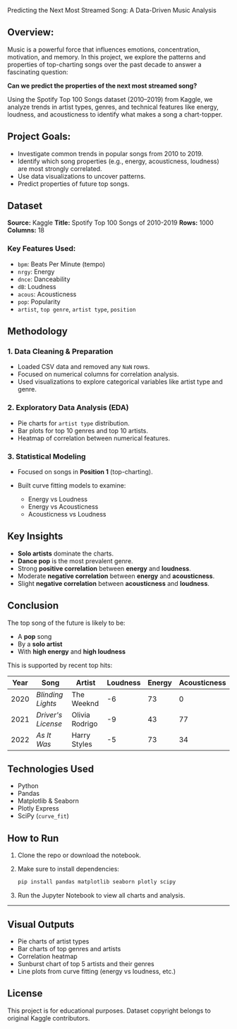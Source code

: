 Predicting the Next Most Streamed Song: A Data-Driven Music Analysis

## Overview:

Music is a powerful force that influences emotions, concentration, motivation, and memory. In this project, we explore the patterns and properties of top-charting songs over the past decade to answer a fascinating question:

**Can we predict the properties of the next most streamed song?**

Using the Spotify Top 100 Songs dataset (2010–2019) from Kaggle, we analyze trends in artist types, genres, and technical features like energy, loudness, and acousticness to identify what makes a song a chart-topper.


## Project Goals:

* Investigate common trends in popular songs from 2010 to 2019.
* Identify which song properties (e.g., energy, acousticness, loudness) are most strongly correlated.
* Use data visualizations to uncover patterns.
* Predict properties of future top songs.


## Dataset

**Source:** Kaggle
**Title:** Spotify Top 100 Songs of 2010-2019
**Rows:** 1000
**Columns:** 18

### Key Features Used:

* `bpm`: Beats Per Minute (tempo)
* `nrgy`: Energy
* `dnce`: Danceability
* `dB`: Loudness
* `acous`: Acousticness
* `pop`: Popularity
* `artist`, `top genre`, `artist type`, `position`


## Methodology

### 1. Data Cleaning & Preparation

* Loaded CSV data and removed any `NaN` rows.
* Focused on numerical columns for correlation analysis.
* Used visualizations to explore categorical variables like artist type and genre.

### 2. Exploratory Data Analysis (EDA)

* Pie charts for `artist type` distribution.
* Bar plots for top 10 genres and top 10 artists.
* Heatmap of correlation between numerical features.

### 3. Statistical Modeling

* Focused on songs in **Position 1** (top-charting).
* Built curve fitting models to examine:

  * Energy vs Loudness
  * Energy vs Acousticness
  * Acousticness vs Loudness


## Key Insights

* **Solo artists** dominate the charts.
* **Dance pop** is the most prevalent genre.
* Strong **positive correlation** between **energy** and **loudness**.
* Moderate **negative correlation** between **energy** and **acousticness**.
* Slight **negative correlation** between **acousticness** and **loudness**.


## Conclusion

The top song of the future is likely to be:

* A **pop** song
* By a **solo artist**
* With **high energy** and **high loudness**

This is supported by recent top hits:

| Year | Song               | Artist         | Loudness | Energy | Acousticness |
| ---- | ------------------ | -------------- | -------- | ------ | ------------ |
| 2020 | *Blinding Lights*  | The Weeknd     | -6       | 73     | 0            |
| 2021 | *Driver's License* | Olivia Rodrigo | -9       | 43     | 77           |
| 2022 | *As It Was*        | Harry Styles   | -5       | 73     | 34           |


## Technologies Used

* Python
* Pandas
* Matplotlib & Seaborn
* Plotly Express
* SciPy (`curve_fit`)


## How to Run

1. Clone the repo or download the notebook.
2. Make sure to install dependencies:

   ```bash
   pip install pandas matplotlib seaborn plotly scipy
   ```
3. Run the Jupyter Notebook to view all charts and analysis.

---

## Visual Outputs

* Pie charts of artist types
* Bar charts of top genres and artists
* Correlation heatmap
* Sunburst chart of top 5 artists and their genres
* Line plots from curve fitting (energy vs loudness, etc.)


## License

This project is for educational purposes. Dataset copyright belongs to original Kaggle contributors.
